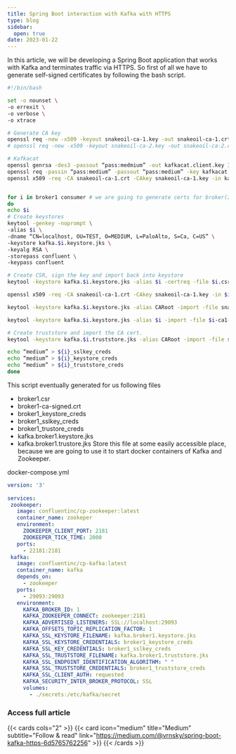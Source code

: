 ```yaml
---
title: Spring Boot interaction with Kafka with HTTPS
type: blog
sidebar:
  open: true
date: 2023-01-22
---
```


In this article, we will be developing a Spring Boot application that works with Kafka and terminates traffic via HTTPS.
So first of all we have to generate self-signed certificates by following the bash script.

```bash
#!/bin/bash

set -o nounset \
-o errexit \
-o verbose \
-o xtrace

# Generate CA key
openssl req -new -x509 -keyout snakeoil-ca-1.key -out snakeoil-ca-1.crt -days 365 -subj ‘/CN=localhost/OU=TEST/O=MEDIUM/L=PaloAlto/S=Ca/C=US’ -passin pass:medium -passout pass:medium
# openssl req -new -x509 -keyout snakeoil-ca-2.key -out snakeoil-ca-2.crt -days 365 -subj ‘/CN=ca2.test.confluent.io/OU=TEST/O=MEDIUM/L=PaloAlto/S=Ca/C=US’ -passin pass:meduim -passout pass:medium

# Kafkacat
openssl genrsa -des3 -passout “pass:medmium” -out kafkacat.client.key 1024
openssl req -passin “pass:medium” -passout “pass:medium” -key kafkacat.client.key -new -out kafkacat.client.req -subj ‘/CN=localhost/OU=TEST/O=MEDIUM/L=PaloAlto/S=Ca/C=US’
openssl x509 -req -CA snakeoil-ca-1.crt -CAkey snakeoil-ca-1.key -in kafkacat.client.req -out kafkacat-ca1-signed.pem -days 9999 -CAcreateserial -passin “pass:medium”


for i in broker1 consumer # we are going to generate certs for broker(zookeper) and cosumer(our app)
do
echo $i
# Create keystores
keytool -genkey -noprompt \
-alias $i \
-dname “CN=localhost, OU=TEST, O=MEDIUM, L=PaloAlto, S=Ca, C=US” \
-keystore kafka.$i.keystore.jks \
-keyalg RSA \
-storepass confluent \
-keypass confluent

# Create CSR, sign the key and import back into keystore
keytool -keystore kafka.$i.keystore.jks -alias $i -certreq -file $i.csr -storepass confluent -keypass medium

openssl x509 -req -CA snakeoil-ca-1.crt -CAkey snakeoil-ca-1.key -in $i.csr -out $i-ca1-signed.crt -days 9999 -CAcreateserial -passin pass:medium

keytool -keystore kafka.$i.keystore.jks -alias CARoot -import -file snakeoil-ca-1.crt -storepass meduim -keypass medium

keytool -keystore kafka.$i.keystore.jks -alias $i -import -file $i-ca1-signed.crt -storepass medium -keypass medium

# Create truststore and import the CA cert.
keytool -keystore kafka.$i.truststore.jks -alias CARoot -import -file snakeoil-ca-1.crt -storepass medium -keypass medium

echo “medium” > ${i}_sslkey_creds
echo “medium” > ${i}_keystore_creds
echo “medium” > ${i}_truststore_creds
done
```

This script eventually generated for us following files
- broker1.csr
- broker1-ca-signed.crt
- broker1_keystore_creds
- broker1_sslkey_creds
- broker1_trustore_creds
- kafka.broker1.keystore.jks
- kafka.broker1.trustore.jks
Store this file at some easily accessible place, because we are going to use it to start docker containers of Kafka and Zookeeper.

docker-compose.yml
```yml
version: '3' 
 
services: 
 zookeeper: 
   image: confluentinc/cp-zookeeper:latest 
   container_name: zookeper 
   environment: 
     ZOOKEEPER_CLIENT_PORT: 2181 
     ZOOKEEPER_TICK_TIME: 2000 
   ports: 
     - 22181:2181 
 kafka: 
   image: confluentinc/cp-kafka:latest 
   container_name: kafka 
   depends_on: 
     - zookeeper 
   ports: 
     - 29093:29093 
   environment: 
     KAFKA_BROKER_ID: 1 
     KAFKA_ZOOKEEPER_CONNECT: zookeeper:2181 
     KAFKA_ADVERTISED_LISTENERS: SSL://localhost:29093 
     KAFKA_OFFSETS_TOPIC_REPLICATION_FACTOR: 1 
     KAFKA_SSL_KEYSTORE_FILENAME: kafka.broker1.keystore.jks 
     KAFKA_SSL_KEYSTORE_CREDENTIALS: broker1_keystore_creds 
     KAFKA_SSL_KEY_CREDENTIALS: broker1_sslkey_creds 
     KAFKA_SSL_TRUSTSTORE_FILENAME: kafka.broker1.truststore.jks 
     KAFKA_SSL_ENDPOINT_IDENTIFICATION_ALGORITHM: " " 
     KAFKA_SSL_TRUSTSTORE_CREDENTIALS: broker1_truststore_creds 
     KAFKA_SSL_CLIENT_AUTH: requested 
     KAFKA_SECURITY_INTER_BROKER_PROTOCOL: SSL 
     volumes: 
       - ./secrets:/etc/kafka/secret
```

### Access full article
{{< cards cols="2" >}}
{{< card icon="medium" title="Medium" subtitle="Follow & read" link="https://medium.com/@vrnsky/spring-boot-kafka-https-6d5765762256" >}}
{{< /cards >}}